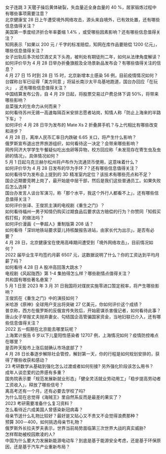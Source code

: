 女子连跳 3 天毽子操后黄体破裂，失血量近全身血量的 40 %，居家锻炼过程中有哪些事项需要注意？  
北京健康宝 28 日上午遭受境外网络攻击，源头来自境外，已有效处置，还有哪些信息值得关注？  
美国第一季度经济折合年率萎缩 1.4% ，或受哪些因素影响？还有哪些信息值得关注？  
知网表示「如果以 200 元 / 千字的标准赔偿，知网在库作品要赔偿 1200 亿元」，哪些信息值得关注？  
女子出轨后多次给饮酒丈夫下头孢，被判处有期徒刑二年，如何从法律角度解读？  
如何评价华为 4 月 28 日举办折叠旗舰及全场景新品发布会？有哪些值得关注的信息？  
4 月 27 日 15 时到 28 日 15 时，北京新增本土感染 56 例，目前疫情情况如何？  
台媒称台军已征得「美方同意 」将延长南沙太平岛基地跑道，国台办回应「在玩火」 ，还有哪些信息值得关注？  
中国结算发布公告，自 4 月 29 日起，将股票交易过户费总体下调 50%，将带来哪些影响？  
韭菜强大的生命力从何而来？  
如何看待苏州无锡一高速每隔百米安排志愿者站岗，知情人称「防止上海来的半路下车」？  
如何评价 4 月 28 日华为发布的 Mate Xs 2 折叠屏手机？与上代相比有哪些改变和进步？  
4 月 28 日，离岸人民币汇率日内跌破 6.65 关口，将产生什么影响？  
俄罗斯宣布退出世界旅游组织，如何看待这一决定？会带来哪些影响？  
网传同济大学学生午餐疑似吃出虫卵等异物，校方回应称「未发现存在寄生虫及虫卵的情况」，具体情况如何？  
5 月 1 日起乌克兰赫尔松州将卢布作为流通货币使用，这意味着什么？  
如何评价华为 4 月 28 日发布的华为手环 7？还有哪些信息值得关注？  
如何看待华为发布会上提到的 3D 精准室内定位？该技术有哪些亮点和不足？  
国企近期要竞聘上岗了，最开始是中层干部，然后是我们这些普通员工。如果失败后怎么选择？  
国台办发言人谈台军演习，称「那个水平，我这个外行人都看不上」，还有哪些信息值得关注？  
如何评价张译、王俊凯主演的电视剧《重生之门》？  
如何看待福州一男子知情仍购买过期食品后要求店方赔偿的行为？你赞同「知假买假打假」的做法吗？  
如何评价漫画《一拳超人》重制版第 208 话？  
如何看待「深圳地铁站要求婴儿持核酸报告进站，由家长代为出示」，是否有必要？  
4 月 28 日，北京健康宝在使用高峰期间遭受到「境外网络攻击」，目前情况如何？  
2022 届毕业生平均签约月薪 6507 元，这数据说明了什么？你的工资达到平均月薪了吗？  
如何看待 4.28 日 A 股冲高回落大跳水？  
电视剧《风起陇西》第 1-4 集拍得怎么样？哪些剧情点值得关注？  
共和国有哪些著名悬案？  
5 月 1 日至 2023 年 3 月 31 日我国将对煤炭实施零进口暂定税率，将产生哪些影响？  
王俊凯在《重生之门》中的演技如何？  
米哈游《原神》全球用户支出将突破 27 亿美元，你如何评价这个成绩？  
普京称，西方在俄罗斯的反俄宣传失败后，开始密谋杀害俄记者，如何看待此事？  
唐山女子举报丈夫抛弃妻女、勾结国企高管骗国家资金，当地妇联已介入，还有哪些信息值得关注？  
2022 五一假期在北京能去哪里玩呢？  
上海累计报告 6 岁以下儿童阳性感染者 12707 例，上海情况如何？疫情防控难点在哪里？  
是否昨天股市上涨后就确认市场底部了？  
4 月 28 日长春逐步解除社会管控，解封第一天，你的行程是如何规划安排的，获得了哪些收获和感动？  
23 考研数学从基础到强化怎么过渡或者如何衔接? 另外强化阶段该怎么用书？  
成年人谈恋爱的边界感有多重？  
国务院表示要「规范发展新就业形态」「健全灵活就业劳动用工」「稳步提高劳动者工资收入」，释放了哪些信号？  
离高考还有一个月，还有必要去学校了吗?  
为什么现在总觉得《海贼王》里自然系反而是最差的果实了？  
2023 考研需要准备什么复习资料？  
怎么看待近六成美国人曾感染新冠病毒？  
母亲节送什么礼物比较好？最好是又贴心又不贵又不会觉得浪费那种？  
预算 300－400，如何挑选母亲节礼物？  
俄罗斯外长拉夫罗夫表示，世界当前局势面临第三次世界大战的真实威胁?  
怎样帮助被校园欺凌的人?  
中国为什么要大力发展新能源电动车？到底是基于能源安全考虑，还是基于环保原因，还是基于汽车产业重新布局？  
